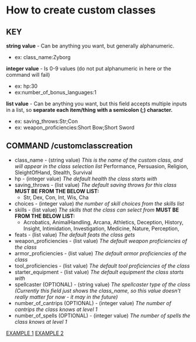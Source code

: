 # How to create custom classes
## KEY

**string value** - Can be anything you want, but generally alphanumeric.
- ex: class_name:Zyborg

**integer value** - Is 0-9 values (do not put alphanumeric in here or the command will fail)
- ex: hp:30
- ex:number_of_bonus_languages:1

**list value** - Can be anything you want, but this field accepts multiple inputs in a list, so **separate each item/thing with a semicolon (;) character.**
- ex: saving_throws:Str;Con
- ex: weapon_proficiencies:Short Bow;Short Sword

## COMMAND /customclasscreation
- class_name - (string value) *This is the name of the custom class, and will appear in the class selection list* 
Performance, Persuasion, Religion, SleightOfHand, Stealth, Survival
- hp - (integer value) *The default health the class starts with*
- saving_throws - (list value) *The default saving throws for this class*  **MUST BE FROM THE BELOW LIST:**
  - Str, Dex, Con, Int, Wis, Cha
- choices - (integer value) *the number of skill choices from the skills list*
- skills - (list value) *The skills that the class can select from* **MUST BE FROM THE BELOW LIST:**
  - Acrobatics, AnimalHandling, Arcana, Athletics, Deception, History, Insight, Intimidation, Investigation, Medicine, Nature, Perception, 
- feats - (list value) *The default feats the class gets*
- weapon_proficiencies - (list value) *The default weapon proficiencies of the class*
- armor_proficiencies - (list value) *The default armor proficiencies of the class*
- tool_proficiencies - (list value) *The default tool proficiencies of the class*
- starter_equipment - (list value) *The default equipment the class starts with*
- spellcaster (OPTIONAL) - (string value) *The spellcaster type of the class (Currently this field just shows the class_name, so this value doesn't really matter for now - it may in the future)*
- number_of_cantrips (OPTIONAL) - (integer value) *The number of cantrips the class knows at level 1*
- number_of_spells (OPTIONAL) - (integer value) *The number of spells the class knows at level 1*

[EXAMPLE 1](https://i.imgur.com/D3ZX4wN.png)
[EXAMPLE 2](https://i.imgur.com/4gVmj4T.png)
